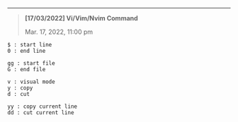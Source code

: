 -----

> **[17/03/2022] Vi/Vim/Nvim Command**
>
> Mar. 17, 2022, 11:00 pm



```
$ : start line
0 : end line
```



```
gg : start file
G : end file
```



```
v : visual mode
y : copy
d : cut

yy : copy current line
dd : cut current line
```
